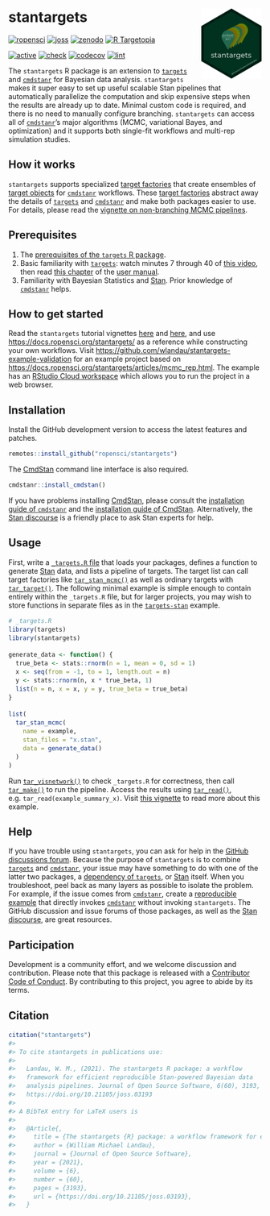 
# stantargets <img src='man/figures/logo.png' align="right" height="139"/>

[![ropensci](https://badges.ropensci.org/430_status.svg)](https://github.com/ropensci/software-review/issues/430)
[![joss](https://joss.theoj.org/papers/10.21105/joss.03193/status.svg)](https://doi.org/10.21105/joss.03193)
[![zenodo](https://zenodo.org/badge/315447649.svg)](https://zenodo.org/badge/latestdoi/315447649)
[![R
Targetopia](https://img.shields.io/badge/R_Targetopia-member-blue?style=flat&labelColor=gray)](https://wlandau.github.io/targetopia/)
<!--
[![cran](http://www.r-pkg.org/badges/version/stantargets)](https://cran.r-project.org/package=stantargets)
-->
[![active](https://www.repostatus.org/badges/latest/active.svg)](https://www.repostatus.org/#active)
[![check](https://github.com/ropensci/stantargets/workflows/check/badge.svg)](https://github.com/ropensci/stantargets/actions?query=workflow%3Acheck)
[![codecov](https://codecov.io/gh/ropensci/stantargets/branch/main/graph/badge.svg?token=3T5DlLwUVl)](https://codecov.io/gh/ropensci/stantargets)
[![lint](https://github.com/ropensci/stantargets/workflows/lint/badge.svg)](https://github.com/ropensci/stantargets/actions?query=workflow%3Alint)

The `stantargets` R package is an extension to
[`targets`](https://docs.ropensci.org/targets/) and
[`cmdstanr`](https://github.com/stan-dev/cmdstanr) for Bayesian data
analysis. `stantargets` makes it super easy to set up useful scalable
Stan pipelines that automatically parallelize the computation and skip
expensive steps when the results are already up to date. Minimal custom
code is required, and there is no need to manually configure branching.
`stantargets` can access all of
[`cmdstanr`](https://github.com/stan-dev/cmdstanr)’s major algorithms
(MCMC, variational Bayes, and optimization) and it supports both
single-fit workflows and multi-rep simulation studies.

## How it works

`stantargets` supports specialized [target
factories](https://ropensci.org/blog/2021/02/03/targets/#target-factories)
that create ensembles of [target
objects](https://docs.ropensci.org/targets/reference/tar_target.html)
for [`cmdstanr`](https://github.com/stan-dev/cmdstanr) workflows. These
[target
factories](https://ropensci.org/blog/2021/02/03/targets/#target-factories)
abstract away the details of
[`targets`](https://docs.ropensci.org/targets/) and
[`cmdstanr`](https://github.com/stan-dev/cmdstanr) and make both
packages easier to use. For details, please read the [vignette on
non-branching MCMC
pipelines](https://docs.ropensci.org/stantargets/articles/mcmc.html).

## Prerequisites

1.  The [prerequisites of the `targets` R
    package](https://docs.ropensci.org/targets/index.html#prerequisites).
2.  Basic familiarity with
    [`targets`](https://docs.ropensci.org/targets/): watch minutes 7
    through 40 of [this video](https://youtu.be/Gqn7Xn4d5NI?t=439), then
    read [this
    chapter](https://books.ropensci.org/targets/walkthrough.html) of the
    [user manual](https://books.ropensci.org/targets/).
3.  Familiarity with Bayesian Statistics and
    [Stan](https://mc-stan.org/). Prior knowledge of
    [`cmdstanr`](https://mc-stan.org/cmdstanr/) helps.

## How to get started

Read the `stantargets` tutorial vignettes
[here](https://docs.ropensci.org/stantargets/articles/mcmc.html) and
[here](https://docs.ropensci.org/stantargets/articles/mcmc_rep.html),
and use <https://docs.ropensci.org/stantargets/> as a reference while
constructing your own workflows. Visit
<https://github.com/wlandau/stantargets-example-validation> for an
example project based on
<https://docs.ropensci.org/stantargets/articles/mcmc_rep.html>. The
example has an [RStudio Cloud
workspace](https://rstudio.cloud/project/2466069) which allows you to
run the project in a web browser.

## Installation

Install the GitHub development version to access the latest features and
patches.

``` r
remotes::install_github("ropensci/stantargets")
```

The [CmdStan](https://github.com/stan-dev/cmdstan) command line
interface is also required.

``` r
cmdstanr::install_cmdstan()
```

If you have problems installing
[CmdStan](https://github.com/stan-dev/cmdstan), please consult the
[installation guide of
`cmdstanr`](https://mc-stan.org/cmdstanr/articles/cmdstanr.html) and the
[installation guide of
CmdStan](https://mc-stan.org/docs/2_26/cmdstan-guide/cmdstan-installation.html).
Alternatively, the [Stan discourse](https://discourse.mc-stan.org) is a
friendly place to ask Stan experts for help.

## Usage

First, write a [`_targets.R`
file](https://books.ropensci.org/targets/walkthrough.html) that loads
your packages, defines a function to generate
[Stan](https://mc-stan.org/) data, and lists a pipeline of targets. The
target list can call target factories like
[`tar_stan_mcmc()`](https://docs.ropensci.org/stantargets/reference/tar_stan_mcmc.html)
as well as ordinary targets with
[`tar_target()`](https://docs.ropensci.org/targets/reference/tar_target.html).
The following minimal example is simple enough to contain entirely
within the `_targets.R` file, but for larger projects, you may wish to
store functions in separate files as in the
[`targets-stan`](https://github.com/wlandau/targets-stan) example.

``` r
# _targets.R
library(targets)
library(stantargets)

generate_data <- function() {
  true_beta <- stats::rnorm(n = 1, mean = 0, sd = 1)
  x <- seq(from = -1, to = 1, length.out = n)
  y <- stats::rnorm(n, x * true_beta, 1)
  list(n = n, x = x, y = y, true_beta = true_beta)
}

list(
  tar_stan_mcmc(
    name = example,
    stan_files = "x.stan",
    data = generate_data()
  )
)
```

Run
[`tar_visnetwork()`](https://docs.ropensci.org/targets/reference/tar_visnetwork.html)
to check `_targets.R` for correctness, then call
[`tar_make()`](https://docs.ropensci.org/targets/reference/tar_make.html)
to run the pipeline. Access the results using
[`tar_read()`](https://docs.ropensci.org/targets/reference/tar_read.html),
e.g. `tar_read(example_summary_x)`. Visit [this
vignette](https://docs.ropensci.org/stantargets/articles/mcmc.html) to
read more about this example.

## Help

If you have trouble using `stantargets`, you can ask for help in the
[GitHub discussions
forum](https://github.com/ropensci/stantargets/discussions/categories/help).
Because the purpose of `stantargets` is to combine
[`targets`](https://docs.ropensci.org/targets/) and
[`cmdstanr`](https://github.com/stan-dev/cmdstanr), your issue may have
something to do with one of the latter two packages, a [dependency of
`targets`](https://github.com/ropensci/targets/blob/4e3ef2a6c986f558a25e544416f480fc01236b6b/DESCRIPTION#L49-L88),
or [Stan](https://mc-stan.org) itself. When you troubleshoot, peel back
as many layers as possible to isolate the problem. For example, if the
issue comes from [`cmdstanr`](https://github.com/stan-dev/cmdstanr),
create a [reproducible example](https://reprex.tidyverse.org) that
directly invokes [`cmdstanr`](https://github.com/stan-dev/cmdstanr)
without invoking `stantargets`. The GitHub discussion and issue forums
of those packages, as well as the [Stan
discourse](https://discourse.mc-stan.org), are great resources.

## Participation

Development is a community effort, and we welcome discussion and
contribution. Please note that this package is released with a
[Contributor Code of Conduct](https://ropensci.org/code-of-conduct/). By
contributing to this project, you agree to abide by its terms.

## Citation

``` r
citation("stantargets")
#> 
#> To cite stantargets in publications use:
#> 
#>   Landau, W. M., (2021). The stantargets R package: a workflow
#>   framework for efficient reproducible Stan-powered Bayesian data
#>   analysis pipelines. Journal of Open Source Software, 6(60), 3193,
#>   https://doi.org/10.21105/joss.03193
#> 
#> A BibTeX entry for LaTeX users is
#> 
#>   @Article{,
#>     title = {The stantargets {R} package: a workflow framework for efficient reproducible {S}tan-powered {B}ayesian data analysis pipelines},
#>     author = {William Michael Landau},
#>     journal = {Journal of Open Source Software},
#>     year = {2021},
#>     volume = {6},
#>     number = {60},
#>     pages = {3193},
#>     url = {https://doi.org/10.21105/joss.03193},
#>   }
```
